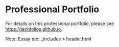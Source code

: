 # Professional Portfolio

For details on this professional portfolio, please see https://techfolios.github.io.

Note:
Essay tab: _includes > header.html
